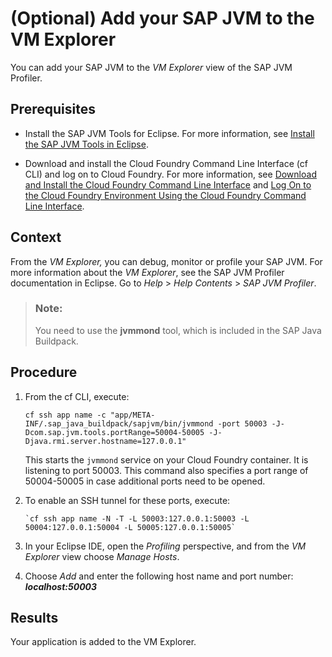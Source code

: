 <!-- loioc9640b6bc22b43da8ec1b805f199e9ca -->

# \(Optional\) Add your SAP JVM to the VM Explorer

You can add your SAP JVM to the *VM Explorer* view of the SAP JVM Profiler.



<a name="loioc9640b6bc22b43da8ec1b805f199e9ca__prereq_t3z_fnh_4cb"/>

## Prerequisites

-   Install the SAP JVM Tools for Eclipse. For more information, see [Install the SAP JVM Tools in Eclipse](install-the-sap-jvm-tools-in-eclipse-6321379.md).

-   Download and install the Cloud Foundry Command Line Interface \(cf CLI\) and log on to Cloud Foundry. For more information, see [Download and Install the Cloud Foundry Command Line Interface](../50-administration-and-ops/download-and-install-the-cloud-foundry-command-line-interface-4ef907a.md) and [Log On to the Cloud Foundry Environment Using the Cloud Foundry Command Line Interface](../50-administration-and-ops/log-on-to-the-cloud-foundry-environment-using-the-cloud-foundry-command-line-interface-7a37d66.md).




## Context

From the *VM Explorer,* you can debug, monitor or profile your SAP JVM. For more information about the *VM Explorer*, see the SAP JVM Profiler documentation in Eclipse. Go to *Help* \> *Help Contents* \> *SAP JVM Profiler*.

> ### Note:  
> You need to use the **jvmmond** tool, which is included in the SAP Java Buildpack.



## Procedure

1.  From the cf CLI, execute:

    ```
    cf ssh app name -c "app/META-INF/.sap_java_buildpack/sapjvm/bin/jvmmond -port 50003 -J-Dcom.sap.jvm.tools.portRange=50004-50005 -J-Djava.rmi.server.hostname=127.0.0.1"
    ```

    This starts the `jvmmond` service on your Cloud Foundry container. It is listening to port 50003. This command also specifies a port range of 50004-50005 in case additional ports need to be opened.

2.  To enable an SSH tunnel for these ports, execute:

    ```
    `cf ssh app name -N -T -L 50003:127.0.0.1:50003 -L 50004:127.0.0.1:50004 -L 50005:127.0.0.1:50005`
    ```

3.  In your Eclipse IDE, open the *Profiling* perspective, and from the *VM Explorer* view choose *Manage Hosts*.

4.  Choose *Add* and enter the following host name and port number: ***localhost:50003***




<a name="loioc9640b6bc22b43da8ec1b805f199e9ca__result_q2v_czh_zrb"/>

## Results

Your application is added to the VM Explorer.

